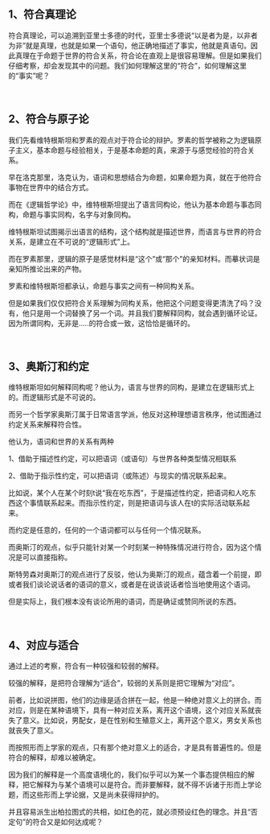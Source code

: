 <h2>1、符合真理论</h2><p data-pid="olcAynTE">符合真理论，可以追溯到亚里士多德的时代，亚里士多德说“以是者为是，以非者为非”就是真理，也就是如果一个语句，他正确地描述了事实，他就是真语句。因此真理在于命题于世界的符合关系，符合论在直观上是很容易理解。但是如果我们仔细考察，却会发现其中的问题。我们如何理解这里的“符合”，如何理解这里的“事实”呢？</p><p><br></p><h2>2、符合与原子论</h2><p data-pid="suJxWGHZ">我们先看维特根斯坦和罗素的观点对于符合论的辩护。罗素的哲学被称之为逻辑原子主义，基本命题与经验相关，于是基本命题的真，来源于与感觉经验的符合关系。</p><p data-pid="ycIpa3SV">早在洛克那里，洛克认为，语词和思想结合为命题，如果命题为真，就在于他符合事物在世界中的结合方式。</p><p data-pid="opDfeF38">而在《逻辑哲学论》中，维特根斯坦提出了语言同构论，他认为基本命题与事态同构，命题与事实同构，名字与对象同构。</p><p data-pid="IUwEfGz9">维特根斯坦试图揭示出语言的结构，这个结构就是描述世界，而语言与世界的符合关系，是建立在不可说的“逻辑形式”上。</p><p data-pid="4g3Eb7X5">而在罗素那里，逻辑的原子是感觉材料是“这个”或“那个”的亲知材料。而摹状词是亲知所推论出来的产物。</p><p data-pid="V8sMIUex">罗素和维特根斯坦都承认，命题与事实之间有一种同构关系。</p><p data-pid="Ic_5WWeJ">但是如果我们仅仅把符合关系理解为同构关系，他把这个问题变得更清洗了吗？没有，他只是用一个词替换了另一个词。并且我们要解释同构，就会遇到循环论证。因为所谓同构，无非是.....的符合或一致，这恰恰是循环的。</p><p><br></p><h2>3、奥斯汀和约定</h2><p data-pid="80EsiI9v">维特根斯坦如何解释同构呢？他认为，语言与世界的同构，是建立在逻辑形式上的。而逻辑形式是不可说的。</p><p data-pid="emUferOn">而另一个哲学家奥斯汀属于日常语言学派，他反对这种理想语言秩序，他试图通过约定关系来解释符合性。</p><p data-pid="Yn8EuIa9">他认为，语词和世界的关系有两种</p><p data-pid="m4UK5DkX">1、借助于描述性约定，可以把语词（或语句）与世界各种类型情况相联系</p><p data-pid="_uke4W-_">2、借助于指示性约定，可以把语词（或陈述）与现实的情况联系起来。</p><p data-pid="nKj3nKFb">比如说，某个人在某个时刻t说“我在吃东西”，于是描述性约定，把语词和人吃东西这个事情联系起来。而指示性约定，则是把语词与该人在t的实际活动联系起来。</p><p data-pid="PVr-vGpu">而约定是任意的，任何的一个语词都可以与任何一个情况联系。</p><p data-pid="PNcxiR5z">而奥斯汀的观点，似乎只能针对某一个时刻某一种特殊情况进行符合，因为这个情况是可以直接指称。</p><p data-pid="E_vSzCtl">斯特劳森对奥斯汀的观点进行了反驳，他认为奥斯汀的观点，蕴含着一个前提，即或者我们谈论说话者的语词的意义，或者是在说该说话者恰当地使用这个语词。</p><p data-pid="d_zBbc18">但是实际上，我们根本没有谈论所用的语词，而是确证或赞同所说的东西。</p><p><br></p><h2>4、对应与适合</h2><p data-pid="pfCD9rG5">通过上述的考察，符合有一种较强和较弱的解释。</p><p data-pid="B6sZGzCg">较强的解释，是把符合理解为“适合”，较弱的关系则是把它理解为“对应”。</p><p data-pid="kspM1urm">前者，比如说拼图，他们的边缘是适合拼在一起，他是一种绝对意义上的拼合。而对应，则是在某种语境下，具有一种对应关系，离开这个语境，这个对应关系就丧失了意义。比如说，男配女，是在性别和生殖意义上，离开这个意义，男女关系也就丧失了意义。</p><p data-pid="xR4jZAYv">而按照形而上学家的观点，只有那个绝对意义上的适合，才是具有普遍性的。但是符合的解释，却难以被确定。</p><p data-pid="T0Cc4VWb">因为我们的解释是一个高度语境化的，我们似乎可以为某一个事态提供相应的解释，把它解释为与某个语境可以是符合。而非要解释，就不得不诉诸于形而上学论题，而这些形而上学论据，又是尚未获得辩护的。</p><p data-pid="mrlqsNSv">并且容易派生出柏拉图式的共相，如红色的花，就必须预设红色的理念。并且“否定句”的符合又是如何达成呢？</p><p></p>
